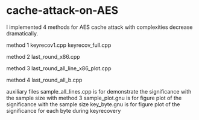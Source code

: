 # cache-attack-on-AES
I implemented 4 methods for AES cache attack with complexities decrease dramatically.

method 1
keyrecov1.cpp
keyrecov_full.cpp

method 2
last_round_x86.cpp

method 3
last_round_all_line_x86_plot.cpp

method 4
last_round_all_b.cpp

auxiliary files
sample_all_lines.cpp is for demonstrate the significance with the sample size with method 3
sample_plot.gnu is for figure plot of the significance with the sample size
key_byte.gnu is for figure plot of the significance for each byte during keyrecovery 
